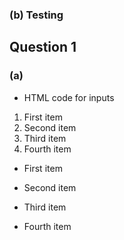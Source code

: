 ### (b) Testing


## Question 1

### (a)

* HTML code for inputs

1. First item
2. Second item
3. Third item
4. Fourth item

+ First item
* Second item
- Third item
+ Fourth item
